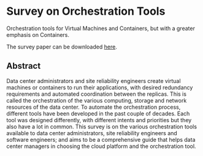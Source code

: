 Survey on Orchestration Tools
=============================

Orchestration tools for Virtual Machines and Containers, but with a greater emphasis on Containers.

The survey paper can be downloaded [here](https://github.com/aneesh-neelam/Survey_Container-Orchestration/raw/master/orchestration.pdf).


Abstract
--------

Data center administrators and site reliability engineers create virtual machines or containers to run their applications, with desired redundancy requirements and automated coordination between the replicas.
This is called the orchestration of the various computing, storage and network resources of the data center.
To automate the orchestration process, different tools have been developed in the past couple of decades.
Each tool was designed differently, with different intents and priorities but they also have a lot in common.
This survey is on the various orchestration tools available to data center administrators, site reliability engineers and software engineers;
and aims to be a comprehensive guide that helps data center managers in choosing the cloud platform and the orchestration tool.
